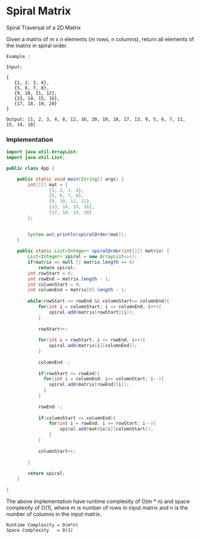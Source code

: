 # Spiral Matrix
Spiral Traversal of a 2D Matrix

Given a matrix of m x n elements (m rows, n columns), return all elements of the matrix in spiral order.

```
Example :

Input:

{
   {1, 2, 3, 4},
   {5, 6, 7, 8},
   {9, 10, 11, 12},
   {13, 14, 15, 16},
   {17, 18, 19, 20}
}

Output: [1, 2, 3, 4, 8, 12, 16, 20, 19, 18, 17, 13, 9, 5, 6, 7, 11, 15, 14, 10]
```

### Implementation

```java
import java.util.ArrayList;
import java.util.List;

public class App {

	public static void main(String[] args) {
		int[][] mat = {
				{1, 2, 3, 4},
				{5, 6, 7, 8},
				{9, 10, 11, 12},
				{13, 14, 15, 16},
				{17, 18, 19, 20}
		};

		
		System.out.println(spiralOrder(mat));
	}
	
	public static List<Integer> spiralOrder(int[][] matrix) {
        List<Integer> spiral = new ArrayList<>();
        if(matrix == null || matrix.length == 0)
            return spiral;
        int rowStart = 0;
        int rowEnd = matrix.length - 1;
        int columnStart = 0;
        int columnEnd = matrix[0].length - 1;
        
        while(rowStart <= rowEnd && columnStart<= columnEnd){
            for(int i = columnStart; i <= columnEnd; i++){
                spiral.add(matrix[rowStart][i]);
            }
            
            rowStart++;
            
            for(int i = rowStart; i <= rowEnd; i++){
                spiral.add(matrix[i][columnEnd]);
            }
            
            columnEnd--;
            
            if(rowStart <= rowEnd){
              for(int i = columnEnd; i>= columnStart; i--){
                spiral.add(matrix[rowEnd][i]);
              }
            }
            
            rowEnd--;
            
            if(columnStart <= columnEnd){
                for(int i = rowEnd; i >= rowStart; i--){
                    spiral.add(matrix[i][columnStart]);
                }
            }
            
            columnStart++;
            
        }
        
        return spiral;
    }

}

```

The above implementation have runtime complexity of O(m * n) and space complexity of O(1), where m is number of rows in input matrix and n is the number of columns in the input matrix.

```
Runtime Complexity = O(m*n)
Space Complexity   = O(1)
```
